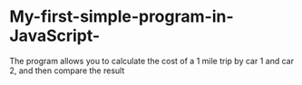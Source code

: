 # My-first-simple-program-in-JavaScript-
The program allows you to calculate the cost of a 1 mile trip by car 1 and car 2, and then compare the result
